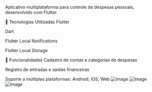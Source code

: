 Aplicativo multiplataforma para controle de despesas pessoais, desenvolvido com Flutter.​

🚀 Tecnologias Utilizadas
Flutter

Dart

Flutter Local Notifications

Flutter Local Storage​


📱 Funcionalidades
Cadastro de contas e categorias de despesas

Registro de entradas e saídas financeiras


Suporte a múltiplas plataformas: Android, iOS, Web
![image](https://github.com/user-attachments/assets/34c896a6-6206-4a91-8353-3ab9078487bf)
![image](https://github.com/user-attachments/assets/51bc6280-e268-4ada-bcc9-9e4c55d8498d)
![image](https://github.com/user-attachments/assets/a3aa9768-e823-43cb-96ee-bf910febadff)


